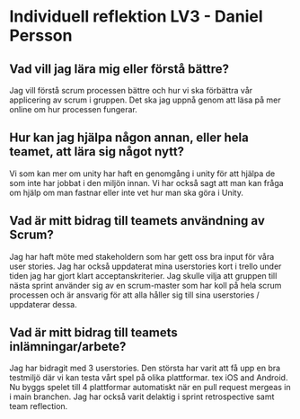 # Individuell reflektion LV3 - Daniel Persson
## Vad vill jag lära mig eller förstå bättre?
Jag vill förstå scrum processen bättre och hur vi ska förbättra vår applicering av scrum i gruppen.
Det ska jag uppnå genom att läsa på mer online om hur processen fungerar. 
## Hur kan jag hjälpa någon annan, eller hela teamet, att lära sig något nytt?
Vi som kan mer om unity har haft en genomgång i unity för att hjälpa de som inte har jobbat i den miljön innan.
Vi har också sagt att man kan fråga om hjälp om man fastnar eller inte vet hur man ska göra i Unity.
## Vad är mitt bidrag till teamets användning av Scrum?
Jag har haft möte med stakeholdern som har gett oss bra input för våra user stories.
Jag har också uppdaterat mina userstories kort i trello under tiden jag har gjort klart acceptanskriterier.
Jag skulle vilja att gruppen till nästa sprint använder sig av en scrum-master som har koll på hela scrum processen och är ansvarig för att alla håller sig till sina userstories / uppdaterar dessa.
## Vad är mitt bidrag till teamets inlämningar/arbete?
Jag har bidragit med 3 userstories. Den största har varit att få upp en bra testmiljö där vi kan testa vårt spel på olika plattformar. tex iOS and Android.
Nu byggs spelet till 4 plattformar automatiskt när en pull request mergeas in i main branchen.
Jag har också varit delaktig i sprint retrospective samt team reflection.
